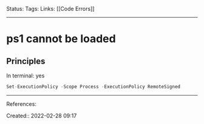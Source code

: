 Status: 
Tags: 
Links: [[Code Errors]]
___

# ps1 cannot be loaded
## Principles
In terminal: yes
```csharp
Set-ExecutionPolicy -Scope Process -ExecutionPolicy RemoteSigned
```
___
References:

Created:: 2022-02-28 09:17
